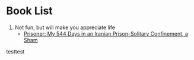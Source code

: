 # Book List

1. Not fun, but will make you appreciate life
    * [Prisoner: My 544 Days in an Iranian Prison-Solitary Confinement, a Sham](https://www.amazon.com/Prisoner-Prison-Solitary-Confinement-High-Stakes-Extraordinary/dp/0062691570)


testtest